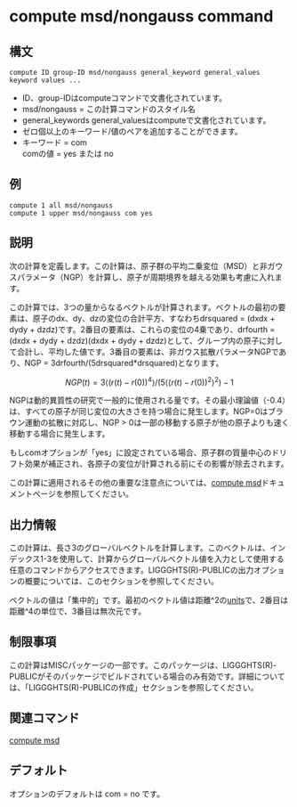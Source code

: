 # compute msd/nongauss command

## 構文
```
compute ID group-ID msd/nongauss general_keyword general_values keyword values ...
```
- ID、group-IDはcomputeコマンドで文書化されています。
- msd/nongauss = この計算コマンドのスタイル名
- general_keywords general_valuesはcomputeで文書化されています。
- ゼロ個以上のキーワード/値のペアを追加することができます。
- キーワード = com  
comの値 = yes または no

## 例
```
compute 1 all msd/nongauss
compute 1 upper msd/nongauss com yes
```

## 説明
次の計算を定義します。この計算は、原子群の平均二乗変位（MSD）と非ガウスパラメータ（NGP）を計算し、原子が周期境界を越える効果も考慮に入れます。

この計算では、3つの量からなるベクトルが計算されます。ベクトルの最初の要素は、原子のdx、dy、dzの変位の合計平方、すなわちdrsquared = (dxdx + dydy + dzdz)です。2番目の要素は、これらの変位の4乗であり、drfourth = (dxdx + dydy + dzdz)(dxdx + dydy + dzdz)として、グループ内の原子に対して合計し、平均した値です。3番目の要素は、非ガウス拡散パラメータNGPであり、NGP = 3drfourth/(5drsquared*drsquared)となります。

$$
NGP(t) = 3 \langle \left( r(t) - r(0)\right)^4 \rangle / \left( 5  \langle\left( r(t) - r(0) \right)^2 \rangle^2 \right)-1
$$

NGPは動的異質性の研究で一般的に使用される量です。その最小理論値（-0.4）は、すべての原子が同じ変位の大きさを持つ場合に発生します。NGP=0はブラウン運動の拡散に対応し、NGP > 0は一部の移動する原子が他の原子よりも速く移動する場合に発生します。

もしcomオプションが「yes」に設定されている場合、原子群の質量中心のドリフト効果が補正され、各原子の変位が計算される前にその影響が除去されます。

この計算に適用されるその他の重要な注意点については、[compute msd]()ドキュメントページを参照してください。

## 出力情報
この計算は、長さ3のグローバルベクトルを計算します。このベクトルは、インデックス1-3を使用して、計算からグローバルベクトル値を入力として使用する任意のコマンドからアクセスできます。LIGGGHTS(R)-PUBLICの出力オプションの概要については、このセクションを参照してください。

ベクトルの値は「集中的」です。最初のベクトル値は距離^2の[units]()で、2番目は距離^4の単位で、3番目は無次元です。

## 制限事項
この計算はMISCパッケージの一部です。このパッケージは、LIGGGHTS(R)-PUBLICがそのパッケージでビルドされている場合のみ有効です。詳細については、「LIGGGHTS(R)-PUBLICの作成」セクションを参照してください。

## 関連コマンド
[compute msd]()

## デフォルト
オプションのデフォルトは com = no です。